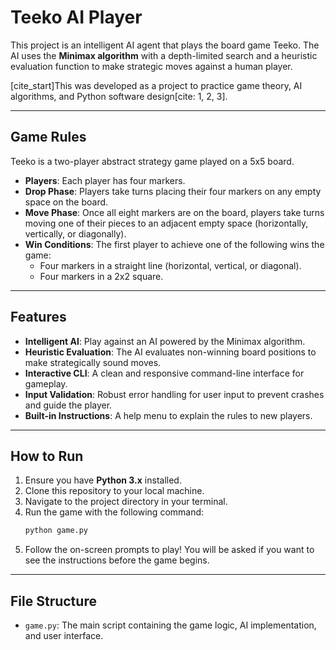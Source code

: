 # Teeko AI Player

This project is an intelligent AI agent that plays the board game Teeko. The AI uses the **Minimax algorithm** with a depth-limited search and a heuristic evaluation function to make strategic moves against a human player.

[cite_start]This was developed as a project to practice game theory, AI algorithms, and Python software design[cite: 1, 2, 3].

---

## Game Rules

Teeko is a two-player abstract strategy game played on a 5x5 board.

* **Players**: Each player has four markers.
* **Drop Phase**: Players take turns placing their four markers on any empty space on the board.
* **Move Phase**: Once all eight markers are on the board, players take turns moving one of their pieces to an adjacent empty space (horizontally, vertically, or diagonally).
* **Win Conditions**: The first player to achieve one of the following wins the game:
    * Four markers in a straight line (horizontal, vertical, or diagonal).
    * Four markers in a 2x2 square.

---

## Features

* **Intelligent AI**: Play against an AI powered by the Minimax algorithm.
* **Heuristic Evaluation**: The AI evaluates non-winning board positions to make strategically sound moves.
* **Interactive CLI**: A clean and responsive command-line interface for gameplay.
* **Input Validation**: Robust error handling for user input to prevent crashes and guide the player.
* **Built-in Instructions**: A help menu to explain the rules to new players.

---

## How to Run

1.  Ensure you have **Python 3.x** installed.
2.  Clone this repository to your local machine.
3.  Navigate to the project directory in your terminal.
4.  Run the game with the following command:
    ```sh
    python game.py
    ```
5.  Follow the on-screen prompts to play! You will be asked if you want to see the instructions before the game begins.

---

## File Structure

* `game.py`: The main script containing the game logic, AI implementation, and user interface.
